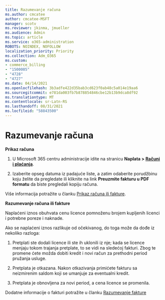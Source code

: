 ```yaml
---
title: Razumevanje računa
ms.author: cmcatee
author: cmcatee-MSFT
manager: scotv
ms.reviewer: jkinma, jmueller
ms.audience: Admin
ms.topic: article
ms.service: o365-administration
ROBOTS: NOINDEX, NOFOLLOW
localization_priority: Priority
ms.collection: Adm_O365
ms.custom:
- commerce_billing
- "1500005"
- "4728"
- "4727"
ms.date: 04/14/2021
ms.openlocfilehash: 3b3adfe422d35bab3cd623f0ab48c5a014e19aa6
ms.sourcegitcommit: e781da003fb7b878854846cbe12b13b9dca8df92
ms.translationtype: MT
ms.contentlocale: sr-Latn-RS
ms.lasthandoff: 08/31/2021
ms.locfileid: "58843500"
---
```

# <a name="understand-your-bill"></a>Razumevanje računa

**Prikaz računa**

1. U Microsoft 365 centru administracije idite na stranicu **Naplata > [Računi i plaćanja](https://go.microsoft.com/fwlink/p/?linkid=848039)**.

2. Izaberite opseg datuma iz padajuće liste, a zatim odaberite porudžbinu koju želite da pregledate ili kliknite na link **Preuzmite fakturu u PDF formatu** da biste pregledali kopiju računa.

Više informacija potražite u članku [Prikaz računa ili fakture](https://docs.microsoft.com/microsoft-365/commerce/billing-and-payments/view-your-bill-or-invoice).

**Razumevanje računa ili fakture**

Naplaćeni iznos obuhvata cenu licence pomnoženu brojem kupljenih licenci i potrebne poreze i naknade.

Ako se naplaćeni iznos razlikuje od očekivanog, do toga može da dođe iz nekoliko razloga:

1. Pretplati ste dodali licence ili ste ih uklonili iz nje; kada se licence menjaju tokom trajanja pretplate, to se vidi na sledećoj fakturi.  Zbog te promene ćete možda dobiti kredit i novi račun za prethodni period pružanja usluge.

2. Pretplata je otkazana.  Nakon otkazivanja primićete fakturu sa neizmirenim saldom koji se umanjuje za eventualni kredit.

3. Pretplata je obnovljena za novi period, a cena licence se promenila.  

Dodatne informacije o fakturi potražite u članku [Razumevanje fakture](https://support.office.com/article/Understand-your-invoice-for-Office-365-for-business-0724b428-fb59-4962-8c37-6674166d7507)
